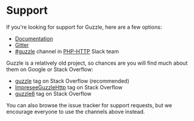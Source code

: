 # Support

If you're looking for support for Guzzle, here are a few options:

- [Documentation](http://guzzlephp.org/)
- [Gitter](https://gitter.im/guzzle/guzzle)
- [#guzzle](https://php-http.slack.com/messages/CE6UAAKL4/) channel in [PHP-HTTP](http://php-http.org) Slack team

Guzzle is a relatively old project, so chances are you will find
much about them on Google or Stack Overflow:

- [guzzle](https://stackoverflow.com/questions/tagged/guzzle) tag on Stack Overflow (recommended)
- [ImpreseeGuzzleHttp](https://stackoverflow.com/questions/tagged/ImpreseeGuzzleHttp) tag on Stack Overflow
- [guzzle6](https://stackoverflow.com/questions/tagged/guzzle6) tag on Stack Overflow


You can also browse the issue tracker for support requests,
but we encourage everyone to use the channels above instead.
